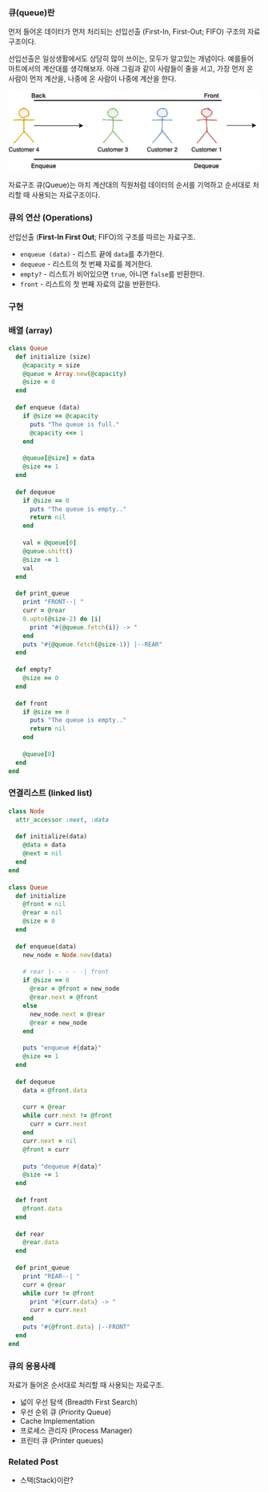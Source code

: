 ### 큐(queue)란

먼저 들어온 데이터가 먼저 처리되는 선입선출 (First-In, First-Out; FIFO) 구조의 자료구조이다. 

선입선출은 일상생활에서도 상당히 많이 쓰이는, 모두가 알고있는 개념이다. 예를들어 마트에서의 계산대를 생각해보자. 아래 그림과 같이 사람들이 줄을 서고, 가장 먼저 온 사람이 먼저 계산을, 나중에 온 사람이 나중에 계산을 한다.

<center>
<img src="assets/data-structure/queue/queue-1.png" alt="Customer Queue" /> <br />
</center>

자료구조 큐(Queue)는 마치 계산대의 직원처럼 데이터의 순서를 기억하고 순서대로 처리할 때 사용되는 자료구조이다.

### 큐의 연산 (Operations)
선입선출 (**First-In First Out**; FIFO)의 구조를 따르는 자료구조.

- `enqueue (data)` - 리스트 끝에 `data`를 추가한다.
- `dequeue` - 리스트의 첫 번째 자료를 제거한다.
- `empty?` - 리스트가 비어있으면 `true`, 아니면 `false`를 반환한다.
- `front` - 리스트의 첫 번째 자료의 값을 반환한다.


### 구현

### 배열 (array)
```rb
class Queue
  def initialize (size)
    @capacity = size
    @queue = Array.new(@capacity)
    @size = 0
  end

  def enqueue (data)
    if @size == @capacity
      puts "The queue is full."
      @capacity <<= 1
    end

    @queue[@size] = data
    @size += 1
  end

  def dequeue
    if @size == 0
      puts "The queue is empty.."
      return nil
    end

    val = @queue[0]
    @queue.shift()
    @size -= 1
    val
  end

  def print_queue
    print "FRONT--| "
    curr = @rear
    0.upto(@size-2) do |i|
      print "#{@queue.fetch(i)} -> "
    end
    puts "#{@queue.fetch(@size-1)} |--REAR"
  end

  def empty?
    @size == 0
  end

  def front
    if @size == 0
      puts "The queue is empty.."
      return nil
    end

    @queue[0]
  end
end
```

### 연결리스트 (linked list)
```rb
class Node
  attr_accessor :next, :data

  def initialize(data)
    @data = data
    @next = nil
  end
end

class Queue
  def initialize
    @front = nil
    @rear = nil
    @size = 0
  end

  def enqueue(data)
    new_node = Node.new(data)

    # rear |- - - - -| front
    if @size == 0
      @rear = @front = new_node
      @rear.next = @front
    else
      new_node.next = @rear
      @rear = new_node
    end

    puts "enqueue #{data}"
    @size += 1
  end

  def dequeue
    data = @front.data

    curr = @rear
    while curr.next != @front
      curr = curr.next
    end
    curr.next = nil
    @front = curr

    puts "dequeue #{data}"
    @size -= 1
  end

  def front
    @front.data
  end

  def rear
    @rear.data
  end

  def print_queue
    print "REAR--| "
    curr = @rear
    while curr != @front
      print "#{curr.data} -> "
      curr = curr.next
    end
    puts "#{@front.data} |--FRONT"
  end
end
```


### 큐의 응용사례

자료가 들어온 순서대로 처리할 때 사용되는 자료구조.

- 넓이 우선 탐색 (Breadth First Search)
- 우선 순위 큐 (Priority Queue)
- Cache Implementation
- 프로세스 관리자 (Process Manager)
- 프린터 큐 (Printer queues)

###  Related Post
- <router-link to="./kor-stack">스택(Stack)이란?</router-link>
